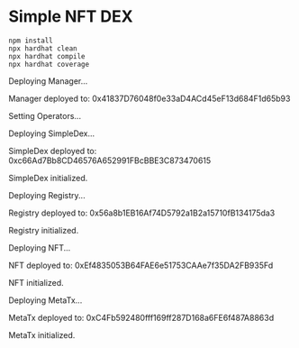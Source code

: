 # Simple NFT DEX


```shell
npm install
npx hardhat clean
npx hardhat compile
npx hardhat coverage
```

Deploying Manager...

Manager deployed to: 0x41837D76048f0e33aD4ACd45eF13d684F1d65b93

Setting Operators...

Deploying SimpleDex...

SimpleDex deployed to: 0xc66Ad7Bb8CD46576A652991FBcBBE3C873470615

SimpleDex initialized.

Deploying Registry...

Registry deployed to: 0x56a8b1EB16Af74D5792a1B2a15710fB134175da3

Registry initialized.

Deploying NFT...

NFT deployed to: 0xEf4835053B64FAE6e51753CAAe7f35DA2FB935Fd

NFT initialized.

Deploying MetaTx...

MetaTx deployed to: 0xC4Fb592480fff169ff287D168a6FE6f487A8863d

MetaTx initialized.

